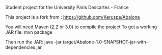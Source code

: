 Student project for the University Paris Descartes - France

This project is a fork from : https://github.com/Keruspe/Abalone

You will need Maven (2.2 or 3.0) to compile the project
To get a working JAR file:
mvn package

Then run the JAR:
java -jar target/Abalone-1.0-SNAPSHOT-jar-with-dependencies.jar
